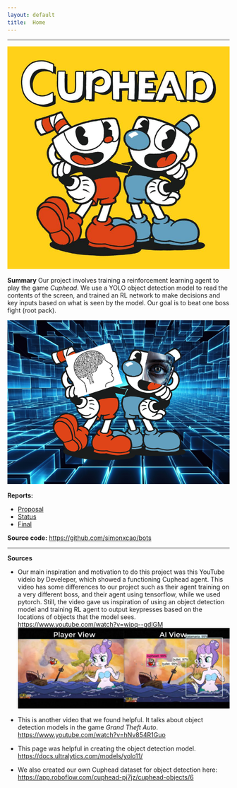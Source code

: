 ```yaml
---
layout: default
title:  Home
---
```


<hr>

<center>

![Cuphead Cover Art](assets/cuphead_cover_art.jpeg)

</center>


**Summary**
Our project involves training a reinforcement learning agent to play the game *Cuphead*. We use a YOLO object detection model to read the contents of the screen, and trained an RL network to make decisions and key inputs based on what is seen by the model. Our goal is to beat one boss fight (root pack).


<center>

![Cuphead AI Image](assets/CUPHEAD_RL.png)

</center>



**Reports:**
 - [Proposal](proposal.html) 
 - [Status](status.html) 
 - [Final](final.html) 


**Source code:** 
https://github.com/simonxcao/bots

<hr>

**Sources**

- Our main inspiration and motivation to do this project was this YouTube videio by Develeper, which showed a functioning Cuphead agent. This video has some differences to our project such as their agent training on a very different boss, and their agent using tensorflow, while we used pytorch. Still, the video gave us inspiration of using an object detection model and training RL agent to output keypresses based on the locations of objects that the model sees. 
 https://www.youtube.com/watch?v=wipq--gdIGM
 ![Video Thumbnail](assets/video_screenshot.jpg)

 - This is another video that we found helpful. It talks about object detection models in the game *Grand Theft Auto*.
 https://www.youtube.com/watch?v=hNv854R1Guo

 - This page was helpful in creating the object detection model. 
 https://docs.ultralytics.com/models/yolo11/
 - We also created our own Cuphead dataset for object detection here:
 https://app.roboflow.com/cuphead-pj7jz/cuphead-objects/6
 












